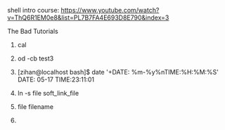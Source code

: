 shell intro course:
https://www.youtube.com/watch?v=ThQ6R1EM0e8&list=PL7B7FA4E693D8E790&index=3

The Bad Tutorials

1. cal
2. od -cb test3
3. [zihan@localhost bash]$ date '+DATE: %m-%y%nTIME:%H:%M:%S'
DATE: 05-17
TIME:23:11:01

4. ln -s file soft_link_file
5. file filename
6. 

